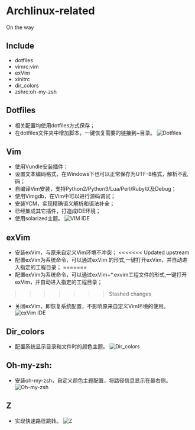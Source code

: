 # Archlinux-related
On the way

## Include
* dotfiles
* vimrc:vim
* exVim
* xinitrc
* dir_colors
* zshrc:oh-my-zsh

## Dotfiles
* 相关配置均使用dotfiles方式保存；
* 在dotfiles文件夹中增加脚本，一键恢复需要的链接到~目录。
![Dotfiles](http://7xoae4.com1.z0.glb.clouddn.com/dotfiles1.jpg)

## Vim
* 使用Vundle安装插件；
* 设置文本编码格式，在Windows下也可以正常保存为UTF-8格式，解析不乱码；
* 自编译Vim安装，支持Python2/Python3/Lua/Perl/Ruby以及Debug；
* 使用Vimgdb，在Vim中可以进行源码调试；
* 安装YCM，实现精确语义解析和语法补全；
* 已经集成其它插件，打造成IDE环境；
* 使用solarized主题。
![VIM IDE](http://7xoae4.com1.z0.glb.clouddn.com/VIM%20IDE1.jpg)

## exVim
* 安装exVim，与原来自定义Vim环境不冲突；
<<<<<<< Updated upstream
* 配置exVim为系统命令，可以通过exVim 的形式,一键打开exVim，并自动进入指定的工程目录；
=======
* 配置exVim为系统命令，可以通过exVim+*.exvim工程文件的形式,一键打开exVim，并自动进入指定的工程目录；
>>>>>>> Stashed changes
* 关闭exVim，即恢复系统配置，不影响原来自定义Vim环境的使用。
![exVim IDE](http://7xoae4.com1.z0.glb.clouddn.com/exVim1.jpg)

## Dir_colors
* 配置系统显示目录和文件时的颜色主题。
![Dir_colors](http://7xoae4.com1.z0.glb.clouddn.com/dir_colors2.jpg)

## Oh-my-zsh:
* 安装oh-my-zsh，自定义颜色主题配置，将路径信息显示在最右侧。
![Oh-my-zsh](http://7xoae4.com1.z0.glb.clouddn.com/oh-my-zsh1.jpg)

## Z
* 实现快速路径跳转。
![Z](http://7xoae4.com1.z0.glb.clouddn.com/Z1.jpg)

